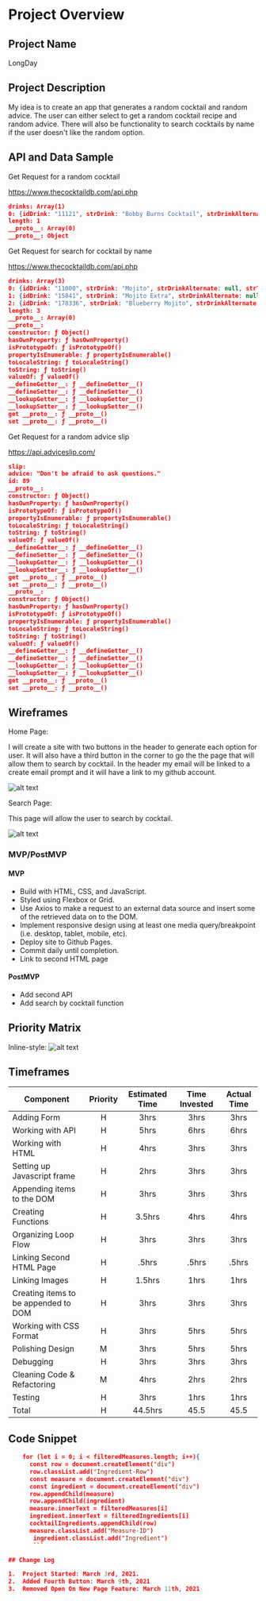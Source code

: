 # Project Overview

## Project Name

LongDay

## Project Description

My idea is to create an app that generates a random cocktail and random advice. The user can either select to get a random cocktail recipe and random advice. There will also be functionality to search cocktails by name if the user doesn't like the random option.

## API and Data Sample

Get Request for a random cocktail

https://www.thecocktaildb.com/api.php

```JSON
drinks: Array(1)
0: {idDrink: "11121", strDrink: "Bobby Burns Cocktail", strDrinkAlternate: null, strTags: null, strVideo: null, …}
length: 1
__proto__: Array(0)
__proto__: Object

```

Get Request for search for cocktail by name

https://www.thecocktaildb.com/api.php

```JSON
drinks: Array(3)
0: {idDrink: "11000", strDrink: "Mojito", strDrinkAlternate: null, strTags: "IBA,ContemporaryClassic,Alcoholic,USA,Asia,Vegan,Citrus,Brunch,Hangover,Mild", strVideo: null, …}
1: {idDrink: "15841", strDrink: "Mojito Extra", strDrinkAlternate: null, strTags: null, strVideo: null, …}
2: {idDrink: "178336", strDrink: "Blueberry Mojito", strDrinkAlternate: null, strTags: null, strVideo: null, …}
length: 3
__proto__: Array(0)
__proto__:
constructor: ƒ Object()
hasOwnProperty: ƒ hasOwnProperty()
isPrototypeOf: ƒ isPrototypeOf()
propertyIsEnumerable: ƒ propertyIsEnumerable()
toLocaleString: ƒ toLocaleString()
toString: ƒ toString()
valueOf: ƒ valueOf()
__defineGetter__: ƒ __defineGetter__()
__defineSetter__: ƒ __defineSetter__()
__lookupGetter__: ƒ __lookupGetter__()
__lookupSetter__: ƒ __lookupSetter__()
get __proto__: ƒ __proto__()
set __proto__: ƒ __proto__()

```

Get Request for a random advice slip

https://api.adviceslip.com/

```JSON
slip:
advice: "Don't be afraid to ask questions."
id: 89
__proto__:
constructor: ƒ Object()
hasOwnProperty: ƒ hasOwnProperty()
isPrototypeOf: ƒ isPrototypeOf()
propertyIsEnumerable: ƒ propertyIsEnumerable()
toLocaleString: ƒ toLocaleString()
toString: ƒ toString()
valueOf: ƒ valueOf()
__defineGetter__: ƒ __defineGetter__()
__defineSetter__: ƒ __defineSetter__()
__lookupGetter__: ƒ __lookupGetter__()
__lookupSetter__: ƒ __lookupSetter__()
get __proto__: ƒ __proto__()
set __proto__: ƒ __proto__()
__proto__:
constructor: ƒ Object()
hasOwnProperty: ƒ hasOwnProperty()
isPrototypeOf: ƒ isPrototypeOf()
propertyIsEnumerable: ƒ propertyIsEnumerable()
toLocaleString: ƒ toLocaleString()
toString: ƒ toString()
valueOf: ƒ valueOf()
__defineGetter__: ƒ __defineGetter__()
__defineSetter__: ƒ __defineSetter__()
__lookupGetter__: ƒ __lookupGetter__()
__lookupSetter__: ƒ __lookupSetter__()
get __proto__: ƒ __proto__()
set __proto__: ƒ __proto__()

```

## Wireframes

Home Page:

I will create a site with two buttons in the header to generate each option for user. It will also have a third button in the corner to go the the page that will allow them to search by cocktail. In the header my email will be linked to a create email prompt and it will have a link to my github account.

![alt text](https://res.cloudinary.com/dbmxg3su8/image/upload/v1615226141/Screen_Shot_2021-03-08_at_12.54.16_PM_akg6tp.png "Home Page Wireframe")

Search Page:

This page will allow the user to search by cocktail.

![alt text](https://res.cloudinary.com/dbmxg3su8/image/upload/v1615226140/Screen_Shot_2021-03-08_at_12.52.28_PM_opbm2i.png "Search Page Wireframe")

### MVP/PostMVP

#### MVP

- Build with HTML, CSS, and JavaScript.
- Styled using Flexbox or Grid.
- Use Axios to make a request to an external data source and insert some of the retrieved data on to the DOM.
- Implement responsive design using at least one media query/breakpoint (i.e. desktop, tablet, mobile, etc).
- Deploy site to Github Pages.
- Commit daily until completion.
- Link to second HTML page

#### PostMVP

- Add second API
- Add search by cocktail function

## Priority Matrix

Inline-style:
![alt text](https://res.cloudinary.com/dbmxg3su8/image/upload/v1615192762/64B34E06-7283-4A93-A2FC-3B1517AB0DC6_1_105_c_kt9zfw.jpg "Logo Title Text 1")

## Timeframes

| Component                            | Priority | Estimated Time | Time Invested | Actual Time |
| ------------------------------------ | :------: | :------------: | :-----------: | :---------: |
| Adding Form                          |    H     |      3hrs      |     3hrs      |    3hrs     |
| Working with API                     |    H     |      5hrs      |     6hrs      |    6hrs     |
| Working with HTML                    |    H     |      4hrs      |     3hrs      |    3hrs     |
| Setting up Javascript frame          |    H     |      2hrs      |     3hrs      |    3hrs     |
| Appending items to the DOM           |    H     |      3hrs      |     3hrs      |    3hrs     |
| Creating Functions                   |    H     |     3.5hrs     |     4hrs      |    4hrs     |
| Organizing Loop Flow                 |    H     |      3hrs      |     3hrs      |    3hrs     |
| Linking Second HTML Page             |    H     |     .5hrs      |     .5hrs     |    .5hrs    |
| Linking Images                       |    H     |     1.5hrs     |     1hrs      |    1hrs     |
| Creating items to be appended to DOM |    H     |      3hrs      |     3hrs      |    3hrs     |
| Working with CSS Format              |    H     |      3hrs      |     5hrs      |    5hrs     |
| Polishing Design                     |    M     |      3hrs      |     5hrs      |    5hrs     |
| Debugging                            |    H     |      3hrs      |     3hrs      |    3hrs     |
| Cleaning Code & Refactoring          |    M     |      4hrs      |     2hrs      |    2hrs     |
| Testing                              |    H     |      3hrs      |     1hrs      |    1hrs     |
| Total                                |    H     |    44.5hrs     |     45.5      |    45.5     |

## Code Snippet

````JSON
    for (let i = 0; i < filteredMeasures.length; i++){
      const row = document.createElement("div")
      row.classList.add("Ingredient-Row")
      const measure = document.createElement("div")
      const ingredient = document.createElement("div")
      row.appendChild(measure)
      row.appendChild(ingredient)
      measure.innerText = filteredMeasures[i]
      ingredient.innerText = filteredIngredients[i]
      cocktailIngredients.appendChild(row)
      measure.classList.add("Measure-ID")
       ingredient.classList.add("Ingredient")
       ```

## Change Log

1.  Project Started: March 3rd, 2021.
2.  Added Fourth Button: March 9th, 2021
3.  Removed Open On New Page Feature: March 11th, 2021
````
